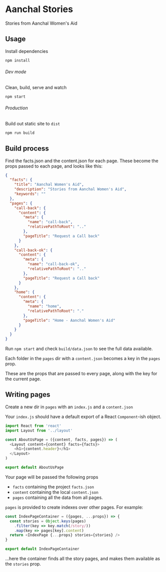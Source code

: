 # Aanchal Stories

Stories from Aanchal Women's Aid

## Usage

Install dependencies

```sh
npm install
```

###### Dev mode

Clean, build, serve and watch

```sh
npm start
```

###### Production

Build out static site to `dist`

```sh
npm run build
```

## Build process

Find the facts.json and the content.json for each page.
These become the props passed to each page, and looks like this:

```json
{
  "facts": {
    "title": "Aanchal Women's Aid",
    "description": "Stories from Aanchal Women's Aid",
    "keywords": ""
  },
  "pages": {
    "call-back": {
      "content": {
        "meta": {
          "name": "call-back",
          "relativePathToRoot": ".."
        },
        "pageTitle": "Request a Call back"
      }
    },
    "call-back-ok": {
      "content": {
        "meta": {
          "name": "call-back-ok",
          "relativePathToRoot": ".."
        },
        "pageTitle": "Request a Call back"
      }
    },
    "home": {
      "content": {
        "meta": {
          "name": "home",
          "relativePathToRoot": "."
        },
        "pageTitle": "Home - Aanchal Women's Aid"
      }
    }
  }
}
```
Run `npm start` and check `build/data.json` to see the full data available.

Each folder in the `pages` dir with a `content.json` becomes a key in the `pages` prop.

These are the props that are passed to every page, along with the key for the current page.

## Writing pages

Create a new dir in `pages` with an `index.js` and a `content.json`

Your `index.js` should have a default export of a React `Component`-ish object.


```js
import React from 'react'
import Layout from '../layout'

const AboutUsPage = ({content, facts, pages}) => (
  <Layout content={content} facts={facts}>
    <h1>{content.header}</h1>
  </Layout>
)

export default AboutUsPage
```

Your page will be passed the following props

- `facts` containing the project `facts.json`
- `content` containing the local `content.json`
- `pages` containing all the data from all pages.

`pages` is provided to create indexes over other pages. For example:

```js
const IndexPageContainer = ({pages, ...props}) => {
  const stories = Object.keys(pages)
    .filter(key => key.match(/story/))
    .map(key => pages[key].content)
  return <IndexPage {...props} stories={stories} />
}

export default IndexPageContainer
```

...here the container finds all the story pages, and makes them available as the `stories` prop.

